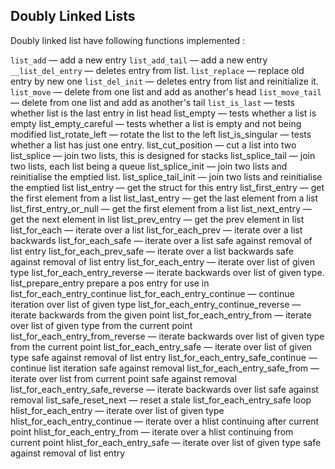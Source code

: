 Doubly Linked Lists
-------------------

Doubly linked list have following functions implemented :

`list_add` — add a new entry
`list_add_tail` — add a new entry
`__list_del_entry` — deletes entry from list.
`list_replace` — replace old entry by new one
`list_del_init` — deletes entry from list and reinitialize it.
`list_move` — delete from one list and add as another's head
`list_move_tail` — delete from one list and add as another's tail
`list_is_last` — tests whether list is the last entry in list head
list_empty — tests whether a list is empty
list_empty_careful — tests whether a list is empty and not being modified
list_rotate_left — rotate the list to the left
list_is_singular — tests whether a list has just one entry.
list_cut_position — cut a list into two
list_splice — join two lists, this is designed for stacks
list_splice_tail — join two lists, each list being a queue
list_splice_init — join two lists and reinitialise the emptied list.
list_splice_tail_init — join two lists and reinitialise the emptied list
list_entry — get the struct for this entry
list_first_entry — get the first element from a list
list_last_entry — get the last element from a list
list_first_entry_or_null — get the first element from a list
list_next_entry — get the next element in list
list_prev_entry — get the prev element in list
list_for_each — iterate over a list
list_for_each_prev — iterate over a list backwards
list_for_each_safe — iterate over a list safe against removal of list entry
list_for_each_prev_safe — iterate over a list backwards safe against removal of list entry
list_for_each_entry — iterate over list of given type
list_for_each_entry_reverse — iterate backwards over list of given type.
list_prepare_entry prepare a pos entry for use in list_for_each_entry_continue
list_for_each_entry_continue — continue iteration over list of given type
list_for_each_entry_continue_reverse — iterate backwards from the given point
list_for_each_entry_from — iterate over list of given type from the current point
list_for_each_entry_from_reverse — iterate backwards over list of given type from the current point
list_for_each_entry_safe — iterate over list of given type safe against removal of list entry
list_for_each_entry_safe_continue — continue list iteration safe against removal
list_for_each_entry_safe_from — iterate over list from current point safe against removal
list_for_each_entry_safe_reverse — iterate backwards over list safe against removal
list_safe_reset_next — reset a stale list_for_each_entry_safe loop
hlist_for_each_entry — iterate over list of given type
hlist_for_each_entry_continue — iterate over a hlist continuing after current point
hlist_for_each_entry_from — iterate over a hlist continuing from current point
hlist_for_each_entry_safe — iterate over list of given type safe against removal of list entry
